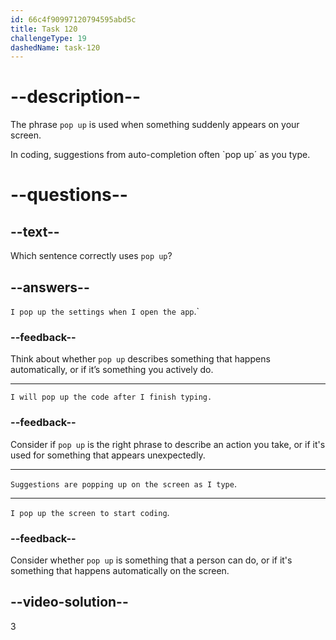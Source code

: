 ```yaml
---
id: 66c4f90997120794595abd5c
title: Task 120
challengeType: 19
dashedName: task-120
---
```


# --description--

The phrase `pop up` is used when something suddenly appears on your screen. 

In coding, suggestions from auto-completion often `pop up´ as you type.

# --questions--

## --text--

Which sentence correctly uses `pop up`?

## --answers--

`I pop up the settings when I open the app`.`

### --feedback--

Think about whether `pop up` describes something that happens automatically, or if it’s something you actively do.

---

`I will pop up the code after I finish typing.`

### --feedback--

Consider if `pop up` is the right phrase to describe an action you take, or if it's used for something that appears unexpectedly.

---

`Suggestions are popping up on the screen as I type`.

---

`I pop up the screen to start coding`.

### --feedback--

Consider whether `pop up` is something that a person can do, or if it's something that happens automatically on the screen.

## --video-solution--

3
